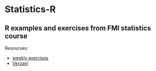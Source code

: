 # Statistics-R
## R examples and exercises from FMI statistics course  
Resourses:  
* [weekly exercises](http://www.math.bas.bg/statlab/tchorbadjieff/Undergraduates.html)  
* [Verzani](ftp://cran.r-project.org/pub/R/doc/contrib/Verzani-SimpleR.pdf)

